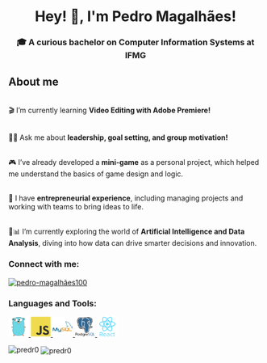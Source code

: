 <h1 align="center">Hey! 👋, I'm Pedro Magalhães!</h1>
<h3 align="center">🎓 A curious bachelor on Computer Information Systems at IFMG</h3>

<h2 align="left">About me</h2>

<p align="left"> 
<br>🎬 I’m currently learning <strong>Video Editing with Adobe Premiere!</strong></br>

<br>👥🚀 Ask me about <strong>leadership, goal setting, and group motivation!</strong></br>

<br>🎮 I’ve already developed a <strong>mini-game</strong> as a personal project, which helped me understand the basics of game design and logic.</br>

<br>🏢 I have <strong>entrepreneurial experience</strong>, including managing projects and working with teams to bring ideas to life.</br>

<br>🤖📊 I’m currently exploring the world of <strong>Artificial Intelligence and Data Analysis</strong>, diving into how data can drive smarter decisions and innovation.</br>
</p>

<h3 align="left">Connect with me:</h3>
<p align="left">
<a href="https://linkedin.com/in/pedro-magalhães100" target="blank"><img align="center" src="https://raw.githubusercontent.com/rahuldkjain/github-profile-readme-generator/master/src/images/icons/Social/linked-in-alt.svg" alt="pedro-magalhães100" height="30" width="40" /></a>
</p>

<h3 align="left">Languages and Tools:</h3>
<p align="left"> <a href="https://golang.org" target="_blank" rel="noreferrer"> <img src="https://raw.githubusercontent.com/devicons/devicon/master/icons/go/go-original.svg" alt="go" width="40" height="40"/> </a> <a href="https://developer.mozilla.org/en-US/docs/Web/JavaScript" target="_blank" rel="noreferrer"> <img src="https://raw.githubusercontent.com/devicons/devicon/master/icons/javascript/javascript-original.svg" alt="javascript" width="40" height="40"/> </a> <a href="https://www.mysql.com/" target="_blank" rel="noreferrer"> <img src="https://raw.githubusercontent.com/devicons/devicon/master/icons/mysql/mysql-original-wordmark.svg" alt="mysql" width="40" height="40"/> </a> <a href="https://www.postgresql.org" target="_blank" rel="noreferrer"> <img src="https://raw.githubusercontent.com/devicons/devicon/master/icons/postgresql/postgresql-original-wordmark.svg" alt="postgresql" width="40" height="40"/> </a> <a href="https://reactjs.org/" target="_blank" rel="noreferrer"> <img src="https://raw.githubusercontent.com/devicons/devicon/master/icons/react/react-original-wordmark.svg" alt="react" width="40" height="40"/> </a> </p>

<p><img align="left" src="https://github-readme-stats.vercel.app/api/top-langs?username=predr0&show_icons=true&theme=synthwave&locale=en&layout=compact" alt="predr0" /></p>

<p>&nbsp;<img align="center" src="https://github-readme-stats.vercel.app/api?username=predr0&show_icons=true&theme=synthwave&locale=en" alt="predr0" /></p>

